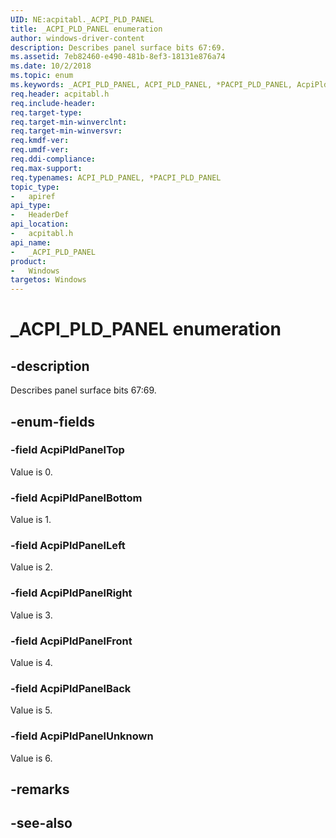 ```yaml
---
UID: NE:acpitabl._ACPI_PLD_PANEL
title: _ACPI_PLD_PANEL enumeration
author: windows-driver-content
description: Describes panel surface bits 67:69.
ms.assetid: 7eb82460-e490-481b-8ef3-18131e876a74
ms.date: 10/2/2018
ms.topic: enum
ms.keywords: _ACPI_PLD_PANEL, ACPI_PLD_PANEL, *PACPI_PLD_PANEL, AcpiPldPanel
req.header: acpitabl.h
req.include-header:
req.target-type:
req.target-min-winverclnt:
req.target-min-winversvr:
req.kmdf-ver:
req.umdf-ver:
req.ddi-compliance:
req.max-support:
req.typenames: ACPI_PLD_PANEL, *PACPI_PLD_PANEL
topic_type: 
-	apiref
api_type: 
-	HeaderDef
api_location: 
-	acpitabl.h
api_name: 
-	_ACPI_PLD_PANEL
product:
-	Windows
targetos: Windows
---
```


# _ACPI_PLD_PANEL enumeration

## -description

Describes panel surface bits 67:69.

## -enum-fields

### -field AcpiPldPanelTop 

Value is 0.

### -field AcpiPldPanelBottom 

Value is 1.

### -field AcpiPldPanelLeft 

Value is 2.

### -field AcpiPldPanelRight 

Value is 3.

### -field AcpiPldPanelFront 

Value is 4.

### -field AcpiPldPanelBack 

Value is 5.

### -field AcpiPldPanelUnknown 

Value is 6.


## -remarks

## -see-also

